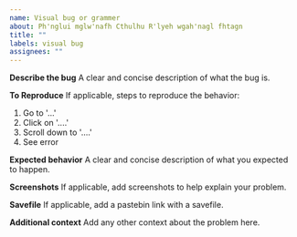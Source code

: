 ```yaml
---
name: Visual bug or grammer
about: Ph'nglui mglw'nafh Cthulhu R'lyeh wgah'nagl fhtagn
title: ""
labels: visual bug
assignees: ""
---
```


**Describe the bug**
A clear and concise description of what the bug is.

**To Reproduce**
If applicable, steps to reproduce the behavior:

1. Go to '...'
2. Click on '....'
3. Scroll down to '....'
4. See error

**Expected behavior**
A clear and concise description of what you expected to happen.

**Screenshots**
If applicable, add screenshots to help explain your problem.

**Savefile**
If applicable, add a pastebin link with a savefile.

**Additional context**
Add any other context about the problem here.
